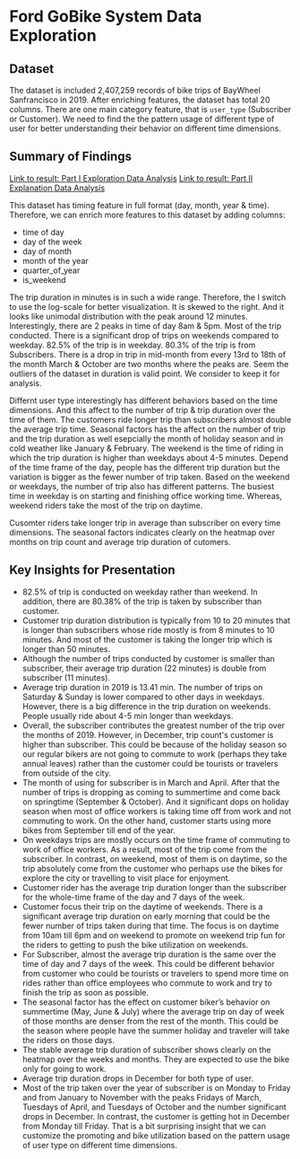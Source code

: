 # Ford GoBike System Data Exploration

## Dataset

The dataset is included 2,407,259 records of bike trips of BayWheel Sanfrancisco in 2019. 
After enriching features, the dataset has total 20 columns. There are one main category feature, that is `user_type` (Subscriber or Customer). 
We need to find the the pattern usage of different type of user for better understanding their behavior on different time dimensions.

## Summary of Findings
[Link to result: Part I Exploration Data Analysis](https://github.com/KeonPham/Udacity_NanoDegree_DataAnalyst_Project_05/blob/ded1c3515f23372535d48c243b0918cf2dea037b/Khoa%20Pham_Project%205_Part%20I_exploration.ipynb)
[Link to result: Part II Explanation Data Analysis](https://github.com/KeonPham/Udacity_NanoDegree_DataAnalyst_Project_05/blob/ded1c3515f23372535d48c243b0918cf2dea037b/Khoa%20Pham_Project%205_Part%20II_slide%20deck.ipynb)


This dataset has timing feature in full format (day, month, year & time). Therefore, we can enrich more features to this dataset by adding columns:
  - time of day
  - day of the week
  - day of month
  - month of the year
  - quarter_of_year
  - is_weekend

The trip duration in minutes is in such a wide range. Therefore, the I switch to use the log-scale for better visualization. It is skewed to the right. And it looks like unimodal distribution with the peak around 12 minutes.
Interestingly, there are 2 peaks in time of day 8am & 5pm. Most of the trip conducted.
There is a significant drop of trips on weekends compared to weekday.
82.5% of the trip is in weekday.
80.3% of the trip is from Subscribers.
There is a drop in trip in mid-month from every 13rd to 18th of the month
March & October are two months where the peaks are.
Seem the outliers of the dataset in duration is valid point. We consider to keep it for analysis.

Differnt user type interestingly has different behaviors based on the time dimensions. 
And this affect to the number of trip & trip duration over the time of them. 
The customers ride longer trip than subscribers almost double the average trip time. 
Seasonal factors has the affect on the number of trip and the trip duration as well esepcially the month of holiday season and in cold weather like January & February. 
The weekend is the time of riding in which the trip duration is higher than weekdays about 4-5 minutes. Depend of the time frame of the day, people has the different trip duration but the variation is bigger as the fewer number of trip taken. 
Based on the weekend or weekdays, the number of trip also has different patterns. The busiest time in weekday is on starting and finishing office working time. Whereas, weekend riders take the most of the trip on daytime.

Cusomter riders take longer trip in average than subscriber on every time dimensions. The seasonal factors indicates clearly on the heatmap over months on trip count and average trip duration of cutomers.



## Key Insights for Presentation


- 82.5% of trip is conducted on weekday rather than weekend. In addition, there are 80.38% of the trip is taken by subscriber than customer.
- Customer trip duration distribution is typically from 10 to 20 minutes that is longer than subscribers whose ride mostly is from 8 minutes to 10 minutes. And most of the customer is taking the longer trip which is longer than 50 minutes.
- Although the number of trips conducted by customer is smaller than subscriber, their average trip duration (22 minutes) is double from subscriber (11 minutes).  
- Average trip duration in 2019 is 13.41 min. The number of trips on Saturday & Sunday is lower compared to other days in weekdays. However, there is a big difference in the trip duration on weekends. People usually ride about 4-5 min longer than weekdays.
- Overall, the subscriber contributes the greatest number of the trip over the months of 2019. However, in December, trip count's customer is higher than subscriber. This could be because of the holiday season so our regular bikers are not going to commute to work (perhaps they take annual leaves) rather than the customer could be tourists or travelers from outside of the city.
- The month of using for subscriber is in March and April. After that the number of trips is dropping as coming to summertime and come back on springtime (September & October). And it significant dops on holiday season when most of office workers is taking time off from work and not commuting to work. On the other hand, customer starts using more bikes from September till end of the year. 
- On weekdays trips are mostly occurs on the time frame of commuting to work of office workers. As a result, most of the trip come from the subscriber. In contrast, on weekend, most of them is on daytime, so the trip absolutely come from the customer who perhaps use the bikes for explore the city or travelling to visit place for enjoyment.
- Customer rider has the average trip duration longer than the subscriber for the whole-time frame of the day and 7 days of the week.
- Customer focus their trip on the daytime of weekends. There is a significant average trip duration on early morning that could be the fewer number of trips taken during that time. The focus is on daytime from 10am till 6pm and on weekend to promote on weekend trip fun for the riders to getting to push the bike utilization on weekends.
- For Subscriber, almost the average trip duration is the same over the time of day and 7 days of the week. This could be different behavior from customer who could be tourists or travelers to spend more time on rides rather than office employees who commute to work and try to finish the trip as soon as possible.
- The seasonal factor has the effect on customer biker’s behavior on summertime (May, June & July) where the average trip on day of week of those months are denser from the rest of the month. This could be the season where people have the summer holiday and traveler will take the riders on those days. 
- The stable average trip duration of subscriber shows clearly on the heatmap over the weeks and months. They are expected to use the bike only for going to work.
- Average trip duration drops in December for both type of user.
- Most of the trip taken over the year of subscriber is on Monday to Friday and from January to November with the peaks Fridays of March, Tuesdays of April, and Tuesdays of October and the number significant drops in December. In contrast, the customer is getting hot in December from Monday till Friday. That is a bit surprising insight that we can customize the promoting and bike utilization based on the pattern usage of user type on different time dimensions.
